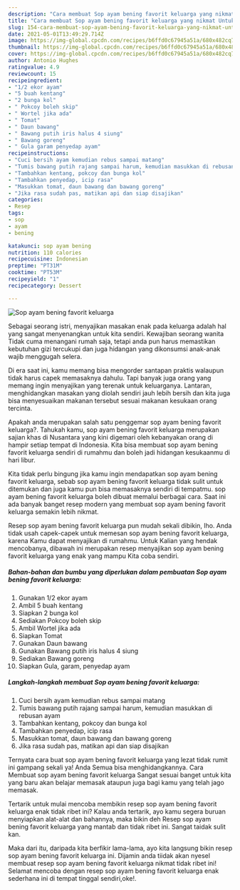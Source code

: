 ```yaml
---
description: "Cara membuat Sop ayam bening favorit keluarga yang nikmat Untuk Jualan"
title: "Cara membuat Sop ayam bening favorit keluarga yang nikmat Untuk Jualan"
slug: 154-cara-membuat-sop-ayam-bening-favorit-keluarga-yang-nikmat-untuk-jualan
date: 2021-05-01T13:49:29.714Z
image: https://img-global.cpcdn.com/recipes/b6ffd0c67945a51a/680x482cq70/sop-ayam-bening-favorit-keluarga-foto-resep-utama.jpg
thumbnail: https://img-global.cpcdn.com/recipes/b6ffd0c67945a51a/680x482cq70/sop-ayam-bening-favorit-keluarga-foto-resep-utama.jpg
cover: https://img-global.cpcdn.com/recipes/b6ffd0c67945a51a/680x482cq70/sop-ayam-bening-favorit-keluarga-foto-resep-utama.jpg
author: Antonio Hughes
ratingvalue: 4.9
reviewcount: 15
recipeingredient:
- "1/2 ekor ayam"
- "5 buah kentang"
- "2 bunga kol"
- " Pokcoy boleh skip"
- " Wortel jika ada"
- " Tomat"
- " Daun bawang"
- " Bawang putih iris halus 4 siung"
- " Bawang goreng"
- " Gula garam penyedap ayam"
recipeinstructions:
- "Cuci bersih ayam kemudian rebus sampai matang"
- "Tumis bawang putih rajang sampai harum, kemudian masukkan di rebusan ayam"
- "Tambahkan kentang, pokcoy dan bunga kol"
- "Tambahkan penyedap, icip rasa"
- "Masukkan tomat, daun bawang dan bawang goreng"
- "Jika rasa sudah pas, matikan api dan siap disajikan"
categories:
- Resep
tags:
- sop
- ayam
- bening

katakunci: sop ayam bening 
nutrition: 110 calories
recipecuisine: Indonesian
preptime: "PT31M"
cooktime: "PT53M"
recipeyield: "1"
recipecategory: Dessert

---
```



![Sop ayam bening favorit keluarga](https://img-global.cpcdn.com/recipes/b6ffd0c67945a51a/680x482cq70/sop-ayam-bening-favorit-keluarga-foto-resep-utama.jpg)

Sebagai seorang istri, menyajikan masakan enak pada keluarga adalah hal yang sangat menyenangkan untuk kita sendiri. Kewajiban seorang  wanita Tidak cuma menangani rumah saja, tetapi anda pun harus memastikan kebutuhan gizi tercukupi dan juga hidangan yang dikonsumsi anak-anak wajib menggugah selera.

Di era  saat ini, kamu memang bisa mengorder santapan praktis walaupun tidak harus capek memasaknya dahulu. Tapi banyak juga orang yang memang ingin menyajikan yang terenak untuk keluarganya. Lantaran, menghidangkan masakan yang diolah sendiri jauh lebih bersih dan kita juga bisa menyesuaikan makanan tersebut sesuai makanan kesukaan orang tercinta. 



Apakah anda merupakan salah satu penggemar sop ayam bening favorit keluarga?. Tahukah kamu, sop ayam bening favorit keluarga merupakan sajian khas di Nusantara yang kini digemari oleh kebanyakan orang di hampir setiap tempat di Indonesia. Kita bisa membuat sop ayam bening favorit keluarga sendiri di rumahmu dan boleh jadi hidangan kesukaanmu di hari libur.

Kita tidak perlu bingung jika kamu ingin mendapatkan sop ayam bening favorit keluarga, sebab sop ayam bening favorit keluarga tidak sulit untuk ditemukan dan juga kamu pun bisa memasaknya sendiri di tempatmu. sop ayam bening favorit keluarga boleh dibuat memalui berbagai cara. Saat ini ada banyak banget resep modern yang membuat sop ayam bening favorit keluarga semakin lebih nikmat.

Resep sop ayam bening favorit keluarga pun mudah sekali dibikin, lho. Anda tidak usah capek-capek untuk memesan sop ayam bening favorit keluarga, karena Kamu dapat menyajikan di rumahmu. Untuk Kalian yang hendak mencobanya, dibawah ini merupakan resep menyajikan sop ayam bening favorit keluarga yang enak yang mampu Kita coba sendiri.

<!--inarticleads1-->

##### Bahan-bahan dan bumbu yang diperlukan dalam pembuatan Sop ayam bening favorit keluarga:

1. Gunakan 1/2 ekor ayam
1. Ambil 5 buah kentang
1. Siapkan 2 bunga kol
1. Sediakan  Pokcoy boleh skip
1. Ambil  Wortel jika ada
1. Siapkan  Tomat
1. Gunakan  Daun bawang
1. Gunakan  Bawang putih iris halus 4 siung
1. Sediakan  Bawang goreng
1. Siapkan  Gula, garam, penyedap ayam




<!--inarticleads2-->

##### Langkah-langkah membuat Sop ayam bening favorit keluarga:

1. Cuci bersih ayam kemudian rebus sampai matang
1. Tumis bawang putih rajang sampai harum, kemudian masukkan di rebusan ayam
1. Tambahkan kentang, pokcoy dan bunga kol
1. Tambahkan penyedap, icip rasa
1. Masukkan tomat, daun bawang dan bawang goreng
1. Jika rasa sudah pas, matikan api dan siap disajikan




Ternyata cara buat sop ayam bening favorit keluarga yang lezat tidak rumit ini gampang sekali ya! Anda Semua bisa menghidangkannya. Cara Membuat sop ayam bening favorit keluarga Sangat sesuai banget untuk kita yang baru akan belajar memasak ataupun juga bagi kamu yang telah jago memasak.

Tertarik untuk mulai mencoba membikin resep sop ayam bening favorit keluarga enak tidak ribet ini? Kalau anda tertarik, ayo kamu segera buruan menyiapkan alat-alat dan bahannya, maka bikin deh Resep sop ayam bening favorit keluarga yang mantab dan tidak ribet ini. Sangat taidak sulit kan. 

Maka dari itu, daripada kita berfikir lama-lama, ayo kita langsung bikin resep sop ayam bening favorit keluarga ini. Dijamin anda tiidak akan nyesel membuat resep sop ayam bening favorit keluarga nikmat tidak ribet ini! Selamat mencoba dengan resep sop ayam bening favorit keluarga enak sederhana ini di tempat tinggal sendiri,oke!.

